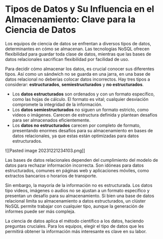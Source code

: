 # Tipos de Datos y Su Influencia en el Almacenamiento: Clave para la Ciencia de Datos

Los equipos de ciencia de datos se enfrentan a diversos tipos de datos, determinantes en cómo se almacenan. Las tecnologías NoSQL ofrecen flexibilidad para guardar toda clase de datos, mientras que las bases de datos relacionales sacrifican flexibilidad por facilidad de uso.

Para decidir cómo almacenar los datos, es crucial conocer sus diferentes tipos. Así como un sándwich no se guarda en una jarra, en una base de datos relacional no deberías colocar datos incorrectos. Hay tres tipos a considerar: **estructurados**, **semiestructurados** y **no estructurados**.

- Los **datos estructurados** son ordenados y con un formato específico, como las hojas de cálculo. El formato es vital; cualquier desviación compromete la integridad de la información.
- Los **datos semiestructurados** no siguen un formato estricto, como videos o imágenes. Carecen de estructura definida y plantean desafíos para ser almacenados eficientemente.
- Los **datos no estructurados** carecen por completo de formato, presentando enormes desafíos para su almacenamiento en bases de datos relacionales, ya que estas están optimizadas para datos estructurados.

![[Pasted image 20231221234103.png]]

Las bases de datos relacionales dependen del cumplimiento del modelo de datos para rechazar información incorrecta. Son idóneas para datos estructurados, comunes en páginas web y aplicaciones móviles, como extractos bancarios o horarios de transporte.

Sin embargo, la mayoría de la información no es estructurada. Los datos tipo videos, imágenes o audios no se ajustan a un formato específico y presentan un desafío para su almacenamiento. Si bien una base de datos relacional limita su almacenamiento a datos estructurados, un clúster NoSQL permite trabajar con cualquier tipo, aunque la generación de informes puede ser más compleja.

La ciencia de datos aplica el método científico a los datos, haciendo preguntas cruciales. Para los equipos, elegir el tipo de datos que les permitirá obtener la información más interesante es clave en su labor.

